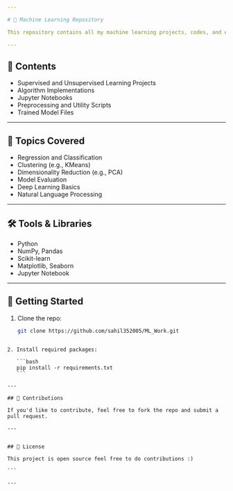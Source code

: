 ```yaml
---

# 🧠 Machine Learning Repository

This repository contains all my machine learning projects, codes, and experiments. It serves as a collection of work I’ve done while learning and applying various ML algorithms and techniques.

---
```


## 📁 Contents

- Supervised and Unsupervised Learning Projects
- Algorithm Implementations
- Jupyter Notebooks
- Preprocessing and Utility Scripts
- Trained Model Files

---

## 📌 Topics Covered

- Regression and Classification
- Clustering (e.g., KMeans)
- Dimensionality Reduction (e.g., PCA)
- Model Evaluation
- Deep Learning Basics 
- Natural Language Processing 

---

## 🛠️ Tools & Libraries

- Python
- NumPy, Pandas
- Scikit-learn
- Matplotlib, Seaborn
- Jupyter Notebook

---

## 🚀 Getting Started

1. Clone the repo:
   ```bash
   git clone https://github.com/sahil352005/ML_Work.git
````

2. Install required packages:

   ```bash
   pip install -r requirements.txt
   ```

---

## 🤝 Contributions

If you'd like to contribute, feel free to fork the repo and submit a pull request.

---


## 📄 License

This project is open source feel free to do contributions :) 

```

---
